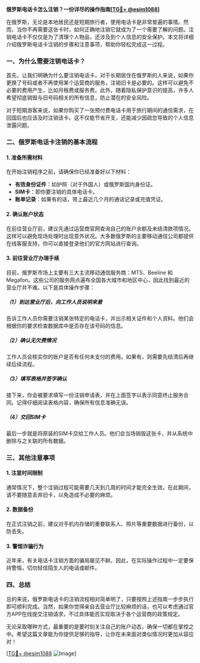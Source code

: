 **俄罗斯电话卡怎么注销？一份详尽的操作指南[[TG💪+ @esim1088](https://t.me/s/esim1088)]**

在俄罗斯，无论是本地居民还是短期旅行者，使用电话卡是非常普遍的事情。然而，当你不再需要这张卡时，如何正确地注销它就成为了一个需要了解的问题。注销电话卡不仅仅是为了清理个人物品，还涉及到个人信息的安全保护。本文将详细介绍俄罗斯电话卡注销的步骤和注意事项，帮助你轻松完成这一过程。

### 一、为什么需要注销电话卡？

首先，让我们明确为什么要注销电话卡。对于长期居住在俄罗斯的人来说，如果你更换了号码或者不再使用某个运营商的服务，注销旧卡是必要的。这样可以避免不必要的费用产生，比如月租费或服务费。此外，随着隐私保护意识的提高，许多人希望彻底销毁与旧号码相关的所有信息，防止潜在的安全风险。

对于短期游客来说，如果你购买了一张预付费电话卡用于旅行期间的通信需求，在回国后也应该及时注销该卡。这不仅能节省开支，还能减少因疏忽导致的个人信息泄露问题。

### 二、俄罗斯电话卡注销的基本流程

#### 1. 准备所需材料
在开始注销程序之前，请确保你已经准备好以下材料：
- **有效身份证件**：如护照（对于外国人）或俄罗斯国内身份证。
- **SIM卡**：即你要注销的具体电话卡。
- **账单记录**：如果有的话，带上最近几个月的通话记录或充值凭证。

#### 2. 确认账户状态
在前往营业厅前，建议先通过运营商官网查询自己的账户余额及未结清款项情况。这样可以避免现场处理时出现意外状况。大多数俄罗斯的主要移动通信公司都提供在线客服支持，你可以直接登录他们的官方网站进行查询。

#### 3. 前往营业厅办理手续
目前，俄罗斯市场上主要有三大主流移动通信服务商：MTS、Beeline 和 Megafon。这些公司的服务网点遍布全国各大城市和地区中心，因此找到最近的营业厅并不难。以下是具体操作步骤：

##### （1）到达营业厅后，向工作人员说明来意
告诉工作人员你需要注销某张特定的电话卡，并出示相关证件和个人资料。他们会根据你的要求检查数据库中是否存在该号码的信息。

##### （2）确认无欠费情况
工作人员会核实你的账户是否有任何未支付的费用。如果有，则需要先结清后再继续后续流程。

##### （3）填写表格并签字确认
接下来，你会被要求填写一份注销申请表，并在上面签字以表示同意终止服务合同。记得仔细阅读表格内容，确保所有信息准确无误。

##### （4）交回SIM卡
最后一步就是将原装的SIM卡交给工作人员。他们会当场销毁这张卡，并从系统中删除与之关联的所有数据。

### 三、其他注意事项

#### 1. 注意时间限制
通常情况下，整个注销过程可能需要几天到几周的时间才能完全生效。在此期间，请不要随意丢弃旧卡，以免造成不必要的麻烦。

#### 2. 数据备份
在正式注销之前，建议对手机内存储的重要联系人、照片等重要数据进行备份，以防丢失。

#### 3. 警惕诈骗行为
近年来，有关电话卡注销方面的骗局屡见不鲜。因此，在实际操作过程中一定要保持警惕，切勿轻信陌生人的电话或邮件。

### 四、总结

总的来说，俄罗斯电话卡的注销流程相对简单明了，只要按照上述指南一步步执行即可顺利完成。当然，如果你觉得亲自去营业厅比较麻烦的话，也可以考虑通过官方APP在线提交注销请求，不过具体能否实现取决于各个运营商的政策规定。

无论采取哪种方式，最重要的是要时刻关注自己的账户动态，确保一切都在掌控之中。希望这篇文章能为你提供足够的指导，让你在未来面对类似情况时更加从容应对！

[[TG💪+ @esim1088](https://t.me/s/esim1088) ![Image](https://i.postimg.cc/4NQfJmqS/Snipaste-2025-05-13-00-14-12.png)]